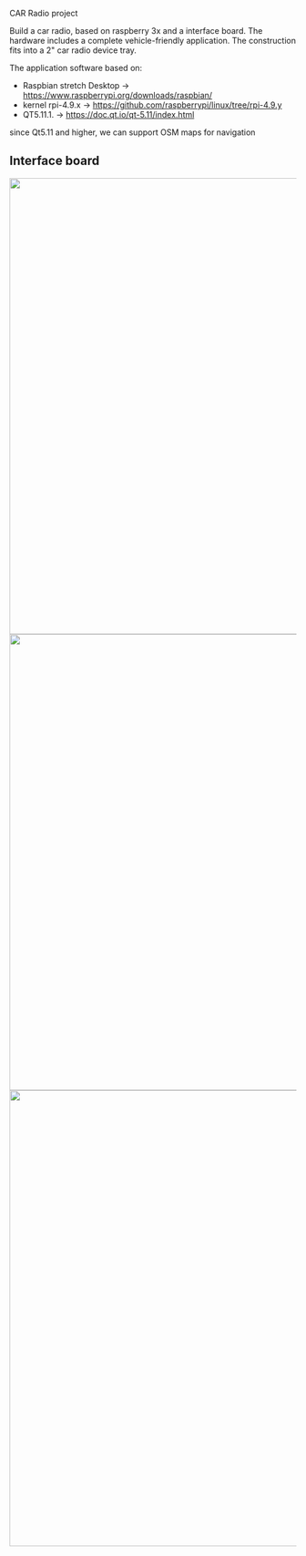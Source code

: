 CAR Radio project

Build a car radio, based on raspberry 3x and a interface board.
The hardware includes a complete vehicle-friendly application.
The construction fits into a 2" car radio device tray.

The application software based on:
- Raspbian stretch Desktop -> https://www.raspberrypi.org/downloads/raspbian/
- kernel rpi-4.9.x -> https://github.com/raspberrypi/linux/tree/rpi-4.9.y
- QT5.11.1.                -> https://doc.qt.io/qt-5.11/index.html

since Qt5.11 and higher, we can support OSM maps for navigation

Interface board
------------------------

<img src="https://github.com/hj-arlt/rpi3-car-radio/tree/master/pictures/IMG_20171130_184029.jpg" width="800">

<img src="https://github.com/hj-arlt/rpi3-car-radio/tree/master/pictures/IMG_20171130_183857.jpg" width="800">

<img src="https://github.com/hj-arlt/rpi3-car-radio/tree/master/pictures/IMG_20171130_183708.jpg" width="800">

